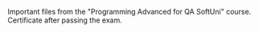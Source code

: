 Important files from the "Programming Advanced for QA SoftUni" course. Certificate after passing the exam.

